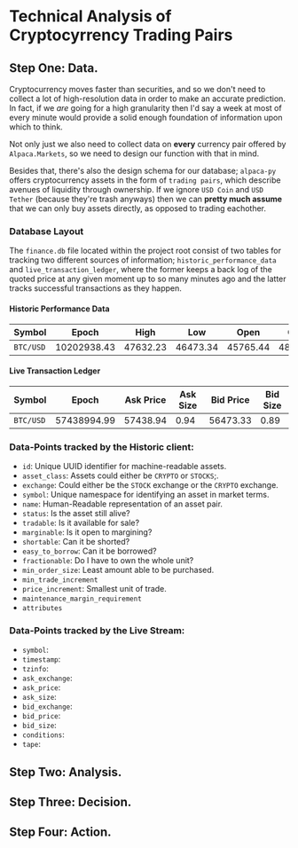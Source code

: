 # Technical Analysis of Cryptocyrrency Trading Pairs


## Step One: Data.
Cryptocurrency moves faster than securities, and so we don't need to collect a lot of high-resolution
data in order to make an accurate prediction.  In fact, if we _are_ going for a high granularity then
I'd say a week at most of every minute would provide a solid enough foundation of information upon
which to think.

Not only just we also need to collect data on **every** currency pair offered by `Alpaca.Markets`, so
we need to design our function with that in mind.

Besides that, there's also the design schema for our database; `alpaca-py` offers cryptocurrency
assets in the form of `trading pairs`, which describe avenues of liquidity through ownership.
If we ignore `USD Coin` and `USD Tether` (because they're trash anyways) then we can
**pretty much assume** that we can only buy assets directly, as opposed to trading eachother.


### Database Layout
The `finance.db` file located within the project root consist of two tables for tracking two different
sources of information; `historic_performance_data` and `live_transaction_ledger`, where the former
keeps a back log of the quoted price at any given moment up to so many minutes ago and the latter
tracks successful transactions as they happen.

#### Historic Performance Data
| Symbol    | Epoch       | High     | Low      | Open     | Close    |
| --------- | ----------- | -------- | -------- | -------- | -------- |
| `BTC/USD` | 10202938.43 | 47632.23 | 46473.34 | 45765.44 | 48754.69 |

#### Live Transaction Ledger
| Symbol    | Epoch       | Ask Price | Ask Size | Bid Price | Bid Size |
| --------- | ----------- | --------- | -------- | --------- | -------- |
| `BTC/USD` | 57438994.99 | 57438.94  | 0.94     | 56473.33  | 0.89     |


### Data-Points tracked by the Historic client:
- `id`: Unique UUID identifier for machine-readable assets.
- `asset_class`: Assets could either be `CRYPTO` or `STOCKS`;.
- `exchange`: Could either be the `STOCK` exchange or the `CRYPTO` exchange.
- `symbol`: Unique namespace for identifying an asset in market terms.
- `name`: Human-Readable representation of an asset pair.
- `status`: Is the asset still alive?
- `tradable`: Is it available for sale?
- `marginable`: Is it open to margining?
- `shortable`: Can it be shorted?
- `easy_to_borrow`: Can it be borrowed?
- `fractionable`: Do I have to own the whole unit?
- `min_order_size`: Least amount able to be purchased.
- `min_trade_increment`
- `price_increment`: Smallest unit of trade.
- `maintenance_margin_requirement`
- `attributes`


### Data-Points tracked by the Live Stream:
- `symbol`:
- `timestamp`:
- `tzinfo`:
- `ask_exchange`:
- `ask_price`:
- `ask_size`:
- `bid_exchange`:
- `bid_price`:
- `bid_size`:
- `conditions`:
- `tape`:


## Step Two: Analysis.
## Step Three: Decision.
## Step Four: Action.